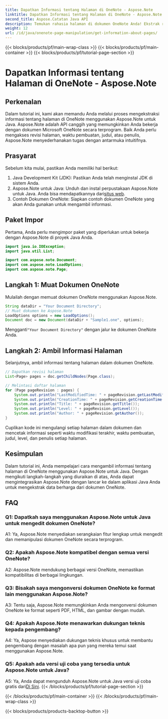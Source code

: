 ```yaml
---
title: Dapatkan Informasi tentang Halaman di OneNote - Aspose.Note
linktitle: Dapatkan Informasi tentang Halaman di OneNote - Aspose.Note
second_title: Aspose.Catatan Java API
description: Temukan rahasia halaman di dokumen OneNote Anda! Ekstrak revisi, waktu pembuatan, & lainnya dengan Aspose.Note. Panduan langkah demi langkah & kode disertakan! #OneNote #Java #Aspose
weight: 12
url: /id/java/onenote-page-manipulation/get-information-about-pages/
---
```


{{< blocks/products/pf/main-wrap-class >}}
{{< blocks/products/pf/main-container >}}
{{< blocks/products/pf/tutorial-page-section >}}

# Dapatkan Informasi tentang Halaman di OneNote - Aspose.Note

## Perkenalan

Dalam tutorial ini, kami akan memandu Anda melalui proses mengekstraksi informasi tentang halaman di OneNote menggunakan Aspose.Note untuk Java. Aspose.Note adalah API canggih yang memungkinkan Anda bekerja dengan dokumen Microsoft OneNote secara terprogram. Baik Anda perlu mengakses revisi halaman, waktu pembuatan, judul, atau penulis, Aspose.Note menyederhanakan tugas dengan antarmuka intuitifnya.

## Prasyarat

Sebelum kita mulai, pastikan Anda memiliki hal berikut:

1. Java Development Kit (JDK): Pastikan Anda telah menginstal JDK di sistem Anda.
2.  Aspose.Note untuk Java: Unduh dan instal perpustakaan Aspose.Note untuk Java. Anda bisa mendapatkannya dari[situs web](https://purchase.aspose.com/buy).
3. Contoh Dokumen OneNote: Siapkan contoh dokumen OneNote yang akan Anda gunakan untuk mengambil informasi.

## Paket Impor

Pertama, Anda perlu mengimpor paket yang diperlukan untuk bekerja dengan Aspose.Note di proyek Java Anda.

```java
import java.io.IOException;
import java.util.List;

import com.aspose.note.Document;
import com.aspose.note.LoadOptions;
import com.aspose.note.Page;
```

## Langkah 1: Muat Dokumen OneNote

Mulailah dengan memuat dokumen OneNote menggunakan Aspose.Note.

```java
String dataDir = "Your Document Directory";
// Muat dokumen ke Aspose.Note
LoadOptions options = new LoadOptions();
Document doc = new Document(dataDir + "Sample1.one", options);
```

 Mengganti`"Your Document Directory"` dengan jalur ke dokumen OneNote Anda.

## Langkah 2: Ambil Informasi Halaman

Selanjutnya, ambil informasi tentang halaman dalam dokumen OneNote.

```java
// Dapatkan revisi halaman
List<Page> pages = doc.getChildNodes(Page.class);

// Melintasi daftar halaman
for (Page pageRevision : pages) {
    System.out.println("LastModifiedTime: " + pageRevision.getLastModifiedTime());
    System.out.println("CreationTime: " + pageRevision.getCreationTime());
    System.out.println("Title: " + pageRevision.getTitle());
    System.out.println("Level: " + pageRevision.getLevel());
    System.out.println("Author: " + pageRevision.getAuthor());
}
```

Cuplikan kode ini mengulangi setiap halaman dalam dokumen dan mencetak informasi seperti waktu modifikasi terakhir, waktu pembuatan, judul, level, dan penulis setiap halaman.

## Kesimpulan

Dalam tutorial ini, Anda mempelajari cara mengambil informasi tentang halaman di OneNote menggunakan Aspose.Note untuk Java. Dengan mengikuti langkah-langkah yang diuraikan di atas, Anda dapat mengintegrasikan Aspose.Note dengan lancar ke dalam aplikasi Java Anda untuk mengekstrak data berharga dari dokumen OneNote.

## FAQ

### Q1: Dapatkah saya menggunakan Aspose.Note untuk Java untuk mengedit dokumen OneNote?

A1: Ya, Aspose.Note menyediakan serangkaian fitur lengkap untuk mengedit dan memanipulasi dokumen OneNote secara terprogram.

### Q2: Apakah Aspose.Note kompatibel dengan semua versi OneNote?

A2: Aspose.Note mendukung berbagai versi OneNote, memastikan kompatibilitas di berbagai lingkungan.

### Q3: Bisakah saya mengonversi dokumen OneNote ke format lain menggunakan Aspose.Note?

A3: Tentu saja, Aspose.Note memungkinkan Anda mengonversi dokumen OneNote ke format seperti PDF, HTML, dan gambar dengan mudah.

### Q4: Apakah Aspose.Note menawarkan dukungan teknis kepada pengembang?

A4: Ya, Aspose menyediakan dukungan teknis khusus untuk membantu pengembang dengan masalah apa pun yang mereka temui saat menggunakan Aspose.Note.

### Q5: Apakah ada versi uji coba yang tersedia untuk Aspose.Note untuk Java?

 A5: Ya, Anda dapat mengunduh Aspose.Note untuk Java versi uji coba gratis dari[Di Sini](https://releases.aspose.com/).
{{< /blocks/products/pf/tutorial-page-section >}}

{{< /blocks/products/pf/main-container >}}
{{< /blocks/products/pf/main-wrap-class >}}

{{< blocks/products/products-backtop-button >}}
